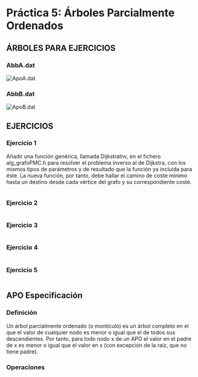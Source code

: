 # Práctica 5: Árboles Parcialmente Ordenados

## ÁRBOLES PARA EJERCICIOS

### AbbA.dat

![ApoA.dat](ApoA.png)

### AbbB.dat

![ApoB.dat](ApoB.png)

## EJERCICIOS

### Ejercicio 1

Añadir una función genérica, llamada DijkstraInv, en el fichero alg_grafoPMC.h para resolver el problema inverso al de Dijkstra, con los mismos tipos de parámetros y de resultado que la función ya incluida para éste. La nueva función, por tanto, debe hallar el camino de coste mínimo hasta un destino desde cada vértice del grafo y su correspondiente coste. 

```cpp

```

### Ejercicio 2



```cpp

```

### Ejercicio 3

```cpp

```

### Ejercicio 4

```cpp

```

### Ejercicio 5

```cpp

```

## APO Especificación

### Definición

Un árbol parcialmente ordenado (o montículo) es un árbol completo en el que el valor de cualquier nodo es menor o igual que el de todos sus descendientes. Por tanto, para todo nodo x de un APO el valor en el padre de x es menor o igual que el valor en x (con excepción de la raíz, que no tiene padre).

### Operaciones
